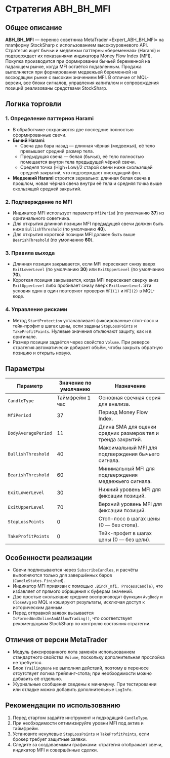 # Стратегия ABH_BH_MFI

## Общее описание
**ABH_BH_MFI** — перенос советника MetaTrader «Expert_ABH_BH_MFI» на платформу StockSharp с использованием высокоуровневого API. Стратегия ищет бычьи и медвежьи паттерны «беременная» (Harami) и подтверждает их показаниями индикатора Money Flow Index (MFI). Покупка производится при формировании бычьей беременной на падающем рынке, когда MFI остаётся подавленным. Продажа выполняется при формировании медвежьей беременной на восходящем рынке с высоким значением MFI. В отличие от MQL-версии, все блоки сигналов, управления капиталом и сопровождения позиций реализованы средствами StockSharp.

## Логика торговли
### 1. Определение паттернов Harami
- В обработчике сохраняются две последние полностью сформированные свечи.
- **Бычий Harami**:
  - Свеча два бара назад — длинная чёрная (медвежья), её тело превышает средний размер тела.
  - Предыдущая свеча — белая (бычья), её тело полностью помещается внутри тела предыдущей чёрной свечи.
  - Средняя точка (High+Low)/2 старой свечи ниже скользящей средней закрытий, что подтверждает нисходящий фон.
- **Медвежий Harami** строится зеркально: длинная белая свеча в прошлом, новая чёрная свеча внутри её тела и средняя точка выше скользящей средней закрытий.

### 2. Подтверждение по MFI
- Индикатор MFI использует параметр `MfiPeriod` (по умолчанию **37**) из оригинального советника.
- Для открытия длинной позиции MFI предыдущей свечи должен быть ниже `BullishThreshold` (по умолчанию **40**).
- Для открытия короткой позиции MFI должен быть выше `BearishThreshold` (по умолчанию **60**).

### 3. Правила выхода
- Длинная позиция закрывается, если MFI пересекает снизу вверх `ExitLowerLevel` (по умолчанию **30**) или `ExitUpperLevel` (по умолчанию **70**).
- Короткая позиция закрывается, когда MFI пересекает сверху вниз `ExitUpperLevel` либо пробивает снизу вверх `ExitLowerLevel`. Эти условия один в один повторяют проверки `MFI(1)` и `MFI(2)` в MQL-коде.

### 4. Управление рисками
- Метод `StartProtection` устанавливает фиксированные стоп-лосс и тейк-профит в шагах цены, если заданы `StopLossPoints` и `TakeProfitPoints`. Нулевые значения отключают защиту, как и в оригинале.
- Размер позиции задаётся через свойство `Volume`. При реверсе стратегия автоматически добирает объём, чтобы закрыть обратную позицию и открыть новую.

## Параметры
| Параметр | Значение по умолчанию | Назначение |
| --- | --- | --- |
| `CandleType` | Таймфрейм 1 час | Основная свечная серия для анализа. |
| `MfiPeriod` | 37 | Период Money Flow Index. |
| `BodyAveragePeriod` | 11 | Длина SMA для оценки средних размеров тел и тренда закрытий. |
| `BullishThreshold` | 40 | Максимальный MFI для подтверждения бычьего сигнала. |
| `BearishThreshold` | 60 | Минимальный MFI для подтверждения медвежьего сигнала. |
| `ExitLowerLevel` | 30 | Нижний уровень MFI для фиксации позиций. |
| `ExitUpperLevel` | 70 | Верхний уровень MFI для фиксации позиций. |
| `StopLossPoints` | 0 | Стоп-лосс в шагах цены (0 — без стопа). |
| `TakeProfitPoints` | 0 | Тейк-профит в шагах цены (0 — без цели). |

## Особенности реализации
- Свечи подписываются через `SubscribeCandles`, и расчёты выполняются только для завершённых баров (`CandleStates.Finished`).
- Индикатор MFI привязан с помощью `.Bind(_mfi, ProcessCandle)`, что избавляет от прямого обращения к буферам значений.
- Две простые скользящие средние воспроизводят функции `AvgBody` и `CloseAvg` из MQL и кэшируют результаты, исключая доступ к историческим данным.
- Перед отправкой заявок вызывается `IsFormedAndOnlineAndAllowTrading()`, что соответствует рекомендациям StockSharp по контролю состояния стратегии.

## Отличия от версии MetaTrader
- Модуль фиксированного лота заменён использованием стандартного свойства `Volume`, поскольку дополнительная прослойка не требуется.
- Блок `TrailingNone` не выполнял действий, поэтому в переносе отсутствует логика трейлинг-стопа; при необходимости можно добавить её отдельно.
- Журнальные сообщения сведены к минимуму. При тестировании или отладке можно добавить дополнительные `LogInfo`.

## Рекомендации по использованию
1. Перед стартом задайте инструмент и подходящий `CandleType`.
2. При необходимости оптимизируйте уровни MFI под актив и таймфрейм.
3. Установите ненулевые `StopLossPoints` и `TakeProfitPoints`, если брокер требует защитные заявки.
4. Следите за создаваемыми графиками: стратегия отображает свечи, индикатор MFI и совершённые сделки.
